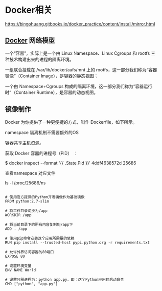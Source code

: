 # Docker相关



https://bingohuang.gitbooks.io/docker_practice/content/install/mirror.html

## [Docker](https://so.csdn.net/so/search?q=Docker&spm=1001.2101.3001.7020) 网络模型



一个“容器”，实际上是一个由 Linux Namespace、Linux Cgroups 和 rootfs 三种技术构建出来的进程的隔离环境。

一组联合挂载在 /var/lib/docker/aufs/mnt 上的 rootfs，这一部分我们称为“容器镜像”（Container Image），是容器的静态视图；

一个由 Namespace+Cgroups 构成的隔离环境，这一部分我们称为“容器运行时”（Container Runtime），是容器的动态视图。

## 镜像制作

Docker 为你提供了一种更便捷的方式，叫作 Dockerfile，如下所示。

namespace 隔离机制不需要额外的OS

容器共享主机资源。 

获取 Docker 容器的进程号（PID） ：

$ docker inspect --format '{{ .State.Pid }}'  4ddf4638572d
25686

查看namespace 对应文件

ls -l /proc/25686/ns

~~~

# 使用官方提供的Python开发镜像作为基础镜像
FROM python:2.7-slim

# 将工作目录切换为/app
WORKDIR /app

# 将当前目录下的所有内容复制到/app下
ADD . /app

# 使用pip命令安装这个应用所需要的依赖
RUN pip install --trusted-host pypi.python.org -r requirements.txt

# 允许外界访问容器的80端口
EXPOSE 80

# 设置环境变量
ENV NAME World

# 设置容器进程为：python app.py，即：这个Python应用的启动命令
CMD ["python", "app.py"]
~~~

